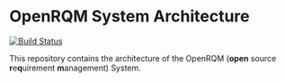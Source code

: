 # OpenRQM System Architecture

[![Build Status](https://dev.azure.com/OpenRQM/OpenRQM/_apis/build/status/openrqm.openrqm-docs?branchName=master)](https://dev.azure.com/OpenRQM/OpenRQM/_build/latest?definitionId=5&branchName=master)

This repository contains the architecture of the OpenRQM (**open** source **r**e**q**uirement **m**anagement) System.